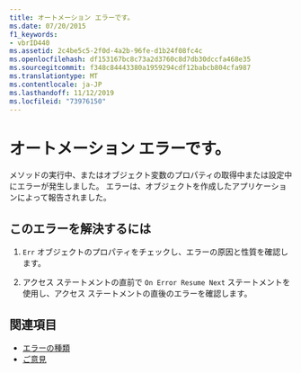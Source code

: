 ```yaml
---
title: オートメーション エラーです。
ms.date: 07/20/2015
f1_keywords:
- vbrID440
ms.assetid: 2c4be5c5-2f0d-4a2b-96fe-d1b24f08fc4c
ms.openlocfilehash: df153167bc8c73a2d3760c8d7db30dccfa468e35
ms.sourcegitcommit: f348c84443380a1959294cdf12babcb804cfa987
ms.translationtype: MT
ms.contentlocale: ja-JP
ms.lasthandoff: 11/12/2019
ms.locfileid: "73976150"
---
```

# <a name="automation-error"></a>オートメーション エラーです。

メソッドの実行中、またはオブジェクト変数のプロパティの取得中または設定中にエラーが発生しました。 エラーは、オブジェクトを作成したアプリケーションによって報告されました。  
  
## <a name="to-correct-this-error"></a>このエラーを解決するには  
  
1. `Err` オブジェクトのプロパティをチェックし、エラーの原因と性質を確認します。  
  
2. アクセス ステートメントの直前で `On Error Resume Next` ステートメントを使用し、アクセス ステートメントの直後のエラーを確認します。  
  
## <a name="see-also"></a>関連項目

- [エラーの種類](../../../visual-basic/programming-guide/language-features/error-types.md)
- [ご意見](/visualstudio/ide/feedback-options)
